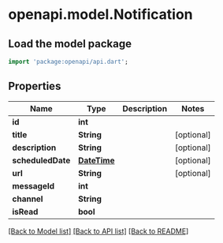 # openapi.model.Notification

## Load the model package
```dart
import 'package:openapi/api.dart';
```

## Properties
Name | Type | Description | Notes
------------ | ------------- | ------------- | -------------
**id** | **int** |  | 
**title** | **String** |  | [optional] 
**description** | **String** |  | [optional] 
**scheduledDate** | [**DateTime**](DateTime.md) |  | [optional] 
**url** | **String** |  | [optional] 
**messageId** | **int** |  | 
**channel** | **String** |  | 
**isRead** | **bool** |  | 

[[Back to Model list]](../README.md#documentation-for-models) [[Back to API list]](../README.md#documentation-for-api-endpoints) [[Back to README]](../README.md)


